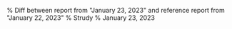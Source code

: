 % Diff between report from "January 23, 2023" and reference report from "January 22, 2023"
% Strudy
% January 23, 2023



